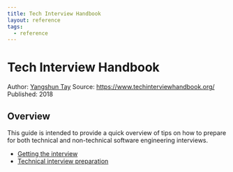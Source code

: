 ```yaml
---
title: Tech Interview Handbook
layout: reference
tags:
  - reference
---
```


# Tech Interview Handbook

Author: [Yangshun Tay](https://www.linkedin.com/in/yangshun/)
Source: https://www.techinterviewhandbook.org/
Published: 2018

## Overview

This guide is intended to provide a quick overview of tips on how to prepare for both technical and non-technical software engineering interviews.

- [Getting the interview](Getting-the-interview.md)
- [Technical interview preparation](Technical-interview-preparation.md)
